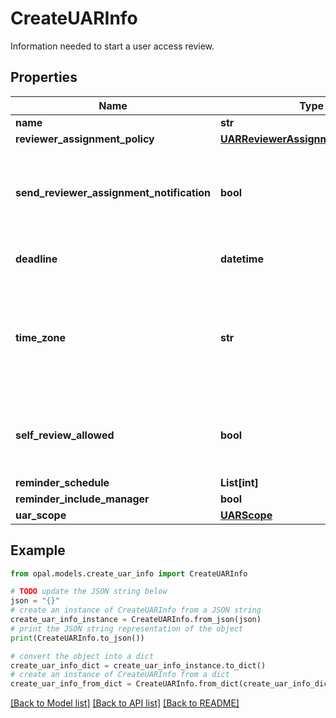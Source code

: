 # CreateUARInfo

Information needed to start a user access review.

## Properties

Name | Type | Description | Notes
------------ | ------------- | ------------- | -------------
**name** | **str** | The name of the UAR. | 
**reviewer_assignment_policy** | [**UARReviewerAssignmentPolicyEnum**](UARReviewerAssignmentPolicyEnum.md) |  | 
**send_reviewer_assignment_notification** | **bool** | A bool representing whether to send a notification to reviewers when they&#39;re assigned a new review. Default is False. | 
**deadline** | **datetime** | The last day for reviewers to complete their access reviews. | 
**time_zone** | **str** | The time zone name (as defined by the IANA Time Zone database) used in the access review deadline and exported audit report. Default is America/Los_Angeles. | 
**self_review_allowed** | **bool** | A bool representing whether to present a warning when a user is the only reviewer for themself. Default is False. | 
**reminder_schedule** | **List[int]** |  | [optional] 
**reminder_include_manager** | **bool** |  | [optional] 
**uar_scope** | [**UARScope**](UARScope.md) |  | [optional] 

## Example

```python
from opal.models.create_uar_info import CreateUARInfo

# TODO update the JSON string below
json = "{}"
# create an instance of CreateUARInfo from a JSON string
create_uar_info_instance = CreateUARInfo.from_json(json)
# print the JSON string representation of the object
print(CreateUARInfo.to_json())

# convert the object into a dict
create_uar_info_dict = create_uar_info_instance.to_dict()
# create an instance of CreateUARInfo from a dict
create_uar_info_from_dict = CreateUARInfo.from_dict(create_uar_info_dict)
```
[[Back to Model list]](../README.md#documentation-for-models) [[Back to API list]](../README.md#documentation-for-api-endpoints) [[Back to README]](../README.md)


